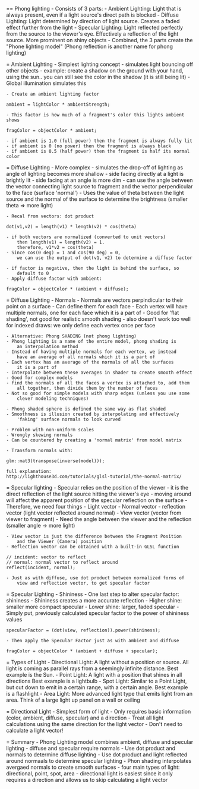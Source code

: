 
== Phong lighting
	- Consists of 3 parts:
		- Ambient Lighting: Light that is always present, even if a 
			light source's direct path is blocked
		- Diffuse Lighting: Light determined by direction of light
			source. Creates a faded effect further from the light
		- Specular Lighting: Light reflected perfectly from the source
			to the viewer's eye. Effectively a reflection of the light
			source. More prominent on shiny objects
	- Combined, the 3 parts create the "Phone lighting model"
		(Phong reflection is another name for phong lighting)

= Ambient Lighting
	- Simplest lighting concept
	- simulates light bouncing off other objects
	- example: create a shadow on the ground with your hand, using the 
		sun.. you can still see the color in the shadow (it is still
		being lit)
	- Global illumination simulates this

	- Create an ambient lighting factor
	
	ambient = lightColor * ambientStrength;

	- This factor is how much of a fragment's color this lights ambient shows

	fragColor = objectColor * ambient;

	- if ambient is 1.0 (full power) then the fragment is always fully lit
	- if ambient is 0 (no power) then the fragment is always black
	- if ambient is 0.5 (half power) then the fragment is half its normal color

= Diffuse Lighting
	- More complex
	- simulates the drop-off of lighting as angle of lighting becomes
		more shallow
	- side facing directly at a light is brightly lit
	- side facing at an angle is more dim
	- can use the angle between the vector connecting light source
		to fragment and the vector perpendicular to the face 
		(surface 'normal')
	- Uses the value of theta between the light source and the normal
		of the surface to determine the brightness (smaller theta => more light)

	- Recal from vectors: dot product

	dot(v1,v2) = length(v1) * length(v2) * cos(theta)

	- if both vectors are normalized (converted to unit vectors)
		then length(v1) = length(v2) = 1.
		therefore, v1*v2 = cos(theta)
	- Since cos(0 deg) = 1 and cos(90 deg) = 0,
		we can use the output of dot(v1, v2) to determine a diffuse factor

	- if factor is negative, then the light is behind the surface, so 
		default to 0
	- Apply diffuse factor with ambient:

	fragColor = objectColor * (ambient + diffuse);
= Diffuse Lighting - Normals
	- Normals are vectors perpindicular to their point on a surface
	- Can define them for each face
	- Each vertex will have multiple normals, one for each face which
		it is a part of
	- Good for 'flat shading', not good for realistic smooth shading
	- also doesn't work too well for indexed draws: we only define
		each vertex once per face

	- Alternative: Phong SHADING (not phong lighting)
	- Phong lighting is a name of the entire model, phong shading is
		an interpolation method
	- Instead of having multiple normals for each vertex, we instead
		have an average of all normals which it is a part of
	- Each vertex has an average of the normals of all the surfaces
		it is a part of
	- Interpolate between these averages in shader to create smooth effect
	- Good for complex models
	- find the normals of all the faces a vertex is attached to, add them
		all together, then divide them by the number of faces
	- Not so good for simple models with sharp edges (unless you use some
		clever modeling techniques)

	- Phong shaded sphere is defined the same way as flat shaded
	- Smoothness is illusion created by interpolating and effectively
		'faking' surface normals to look curved

	- Problem with non-uniform scales
	- Wrongly skewing normals
	- Can be countered by creating a 'normal matrix' from model matrix

	- Transform normals with:

	glm::mat3(transpose(inverse(model)));

	full explanation:
	http://lighthouse3d.com/tutorials/glsl-tutorial/the-normal-matrix/

= Specular lighting
	- Specular relies on the position of the viewer
	- it is the direct reflection of the light source hitting the viewer's eye
	- moving around will affect the apparent position of the specular reflection
		on the surface
	- Therefore, we need four things
		- Light vector
		- Normal vector
		- reflection vector (light vector reflected around normal)
		- View vector (vector from viewer to fragment)
	- Need the angle between the viewer and the reflection
		(smaller angle -> more light)

	- View vector is just the difference between the Fragment Position
		and the Viewer (Camera) position
	- Reflection vector can be obtained with a built-in GLSL function

	// incident: vector to reflect
	// normal: normal vector to reflect around
	reflect(incident, normal);

	- Just as with diffuse, use dot product between normalized forms of
		view and reflection vector, to get specular factor

= Specular Lighting - Shininess
	- One last step to alter specular factor: shininess
	- Shininess creates a more accurate reflection
	- Higher shine: smaller more compact specular
	- Lower shine: larger, faded specular
	- Simply put, previously calculated specular factor to the power
		of shininess values

	specularFactor = (dot(view, reflection)).power(shininess);

	- Then apply the Specular Factor just as with ambient and diffuse

	fragColor = objectColor * (ambient + diffuse + specular);

= Types of Light
	- Directional Light: A light without a position or source. All light
		is coming as parallel rays from a seemingly infinite distance.
		Best example is the Sun.
	- Point Light: A light with a position that shines in all directions
		Best example is a lightbulb
	- Spot Light: Similar to a Point Light, but cut down to emit in a 
		certain range, with a certain angle. Best example is a flashlight
	- Area Light: More advanced light type that emits light from an area.
		Think of a large light up panel on a wall or ceiling

= Directional Light
	- Simplest form of light
	- Only requires basic information (color, ambient, diffuse, specular)
		and a direction
	- Treat all light calculations using the same direction for the
		light vector
	- Don't need to calculate a light vector!

= Summary
	- Phong Lighting model combines ambient, diffuse and specular lighting
	- diffuse and specular require normals
	- Use dot product and normals to determine diffuse lighting
	- Use dot product and light reflected around normaals to determine
		specular lighting
	- Phon shading interpolates avergaed normals to create smooth surfaces
	- four main types of light: directional, point, spot, area
	- directional light is easiest since it only requires a direction and
		allows us to skip calculating a light vector